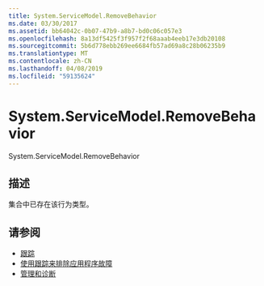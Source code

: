 ```yaml
---
title: System.ServiceModel.RemoveBehavior
ms.date: 03/30/2017
ms.assetid: bb64042c-0b07-47b9-a8b7-bd0c06c057e3
ms.openlocfilehash: 8a13df5425f3f957f2f68aaab4eeb17e3db20108
ms.sourcegitcommit: 5b6d778ebb269ee6684fb57ad69a8c28b06235b9
ms.translationtype: MT
ms.contentlocale: zh-CN
ms.lasthandoff: 04/08/2019
ms.locfileid: "59135624"
---
```

# <a name="systemservicemodelremovebehavior"></a>System.ServiceModel.RemoveBehavior
System.ServiceModel.RemoveBehavior  
  
## <a name="description"></a>描述  
 集合中已存在该行为类型。  
  
## <a name="see-also"></a>请参阅

- [跟踪](../../../../../docs/framework/wcf/diagnostics/tracing/index.md)
- [使用跟踪来排除应用程序故障](../../../../../docs/framework/wcf/diagnostics/tracing/using-tracing-to-troubleshoot-your-application.md)
- [管理和诊断](../../../../../docs/framework/wcf/diagnostics/index.md)
